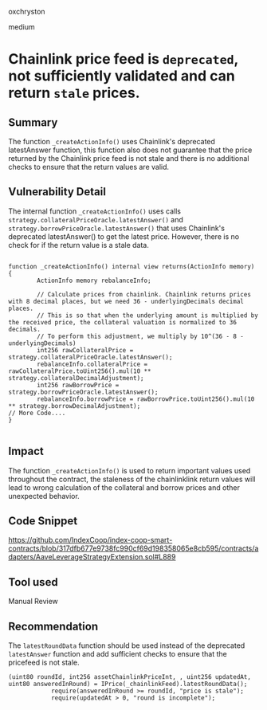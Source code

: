 oxchryston

medium

# Chainlink price feed is `deprecated`, not sufficiently validated and can return `stale` prices.

## Summary
The function `_createActionInfo()` uses Chainlink's deprecated latestAnswer function, this function also does not guarantee that the price returned by the Chainlink price feed is not stale and there is no additional checks to ensure that the return values are valid.

## Vulnerability Detail

The internal function `_createActionInfo()` uses calls `strategy.collateralPriceOracle.latestAnswer()` and `strategy.borrowPriceOracle.latestAnswer()` that uses Chainlink's deprecated latestAnswer() to get the latest price. However, there is no check for if the return value is a stale data.
```solidity

function _createActionInfo() internal view returns(ActionInfo memory) {
        ActionInfo memory rebalanceInfo;

        // Calculate prices from chainlink. Chainlink returns prices with 8 decimal places, but we need 36 - underlyingDecimals decimal places.
        // This is so that when the underlying amount is multiplied by the received price, the collateral valuation is normalized to 36 decimals.
        // To perform this adjustment, we multiply by 10^(36 - 8 - underlyingDecimals)
        int256 rawCollateralPrice = strategy.collateralPriceOracle.latestAnswer();
        rebalanceInfo.collateralPrice = rawCollateralPrice.toUint256().mul(10 ** strategy.collateralDecimalAdjustment);
        int256 rawBorrowPrice = strategy.borrowPriceOracle.latestAnswer();
        rebalanceInfo.borrowPrice = rawBorrowPrice.toUint256().mul(10 ** strategy.borrowDecimalAdjustment);
// More Code....
}
   
```

## Impact
The function `_createActionInfo()` is used to return important values used throughout the contract, the staleness of the chainlinklink return values will lead to wrong calculation of the collateral and borrow prices and other unexpected behavior.

## Code Snippet
https://github.com/IndexCoop/index-coop-smart-contracts/blob/317dfb677e9738fc990cf69d198358065e8cb595/contracts/adapters/AaveLeverageStrategyExtension.sol#L889

## Tool used

Manual Review

## Recommendation
The `latestRoundData` function should be used instead of the deprecated `latestAnswer` function and add sufficient checks to ensure that the pricefeed is not stale.

```solidity
(uint80 roundId, int256 assetChainlinkPriceInt, , uint256 updatedAt, uint80 answeredInRound) = IPrice(_chainlinkFeed).latestRoundData();
            require(answeredInRound >= roundId, "price is stale");
            require(updatedAt > 0, "round is incomplete");
 ```          
